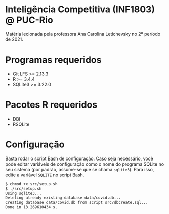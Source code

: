 # Inteligência Competitiva (INF1803) @ PUC-Rio

Matéria lecionada pela professora Ana Carolina Letichevsky no 2º período de 2021.

# Programas requeridos

* Git LFS >= 2.13.3
* R >= 3.4.4
* SQLite3 >= 3.22.0

# Pacotes R requeridos

* DBI
* RSQLite

# Configuração

Basta rodar o script Bash de configuração. Caso seja necessário, você pode editar variáveis de configuração como o nome do programa SQLite no seu sistema (por padrão, assume-se que se chama `sqlite3`). Para isso, edite a variável `SQLITE` no script Bash.

```sh
$ chmod +x src/setup.sh
$ ./src/setup.sh
Using sqlite3...
Deleting already existing database data/covid.db...
Creating database data/covid.db from script src/dbcreate.sql...
Done in 13.269610434 s.
```
